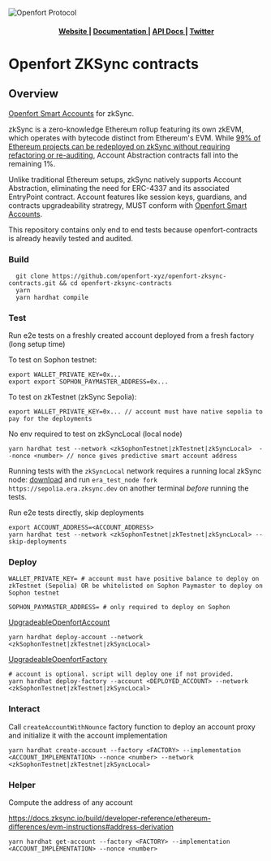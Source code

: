 ![Openfort Protocol][banner-image]

<div align="center">
  <h4>
    <a href="https://www.openfort.xyz/">
      Website
    </a>
    <span> | </span>
    <a href="https://www.openfort.xyz/docs">
      Documentation
    </a>
    <span> | </span>
    <a href="https://www.openfort.xyz/docs/reference/api/introduction">
      API Docs
    </a>
    <span> | </span>
    <a href="https://twitter.com/openfortxyz">
      Twitter
    </a>
  </h4>
</div>

[banner-image]: .github/img/OpenfortRed.png


# Openfort ZKSync contracts

## Overview


[Openfort Smart Accounts](https://github.com/openfort-xyz/openfort-contracts) for zkSync.


zkSync is a zero-knowledge Ethereum rollup featuring its own zkEVM, which operates with bytecode distinct from Ethereum's EVM. While [99% of Ethereum projects can be redeployed on zkSync without requiring refactoring or re-auditing](https://github.com/matter-labs/era-zk_evm), Account Abstraction contracts fall into the remaining 1%.

Unlike traditional Ethereum setups, zkSync natively supports Account Abstraction, eliminating the need for ERC-4337 and its associated EntryPoint contract.
Account features like session keys, guardians, and contracts upgradeability stratregy, MUST conform with [Openfort Smart Accounts](https://github.com/openfort-xyz/openfort-contracts).

This repository contains only end to end tests because openfort-contracts is already heavily tested and audited.


### Build
```
  git clone https://github.com/openfort-xyz/openfort-zksync-contracts.git && cd openfort-zksync-contracts
  yarn
  yarn hardhat compile
```


### Test


Run e2e tests on a freshly created account deployed from a fresh factory (long setup time)

To test on Sophon testnet:
```
export WALLET_PRIVATE_KEY=0x...
export export SOPHON_PAYMASTER_ADDRESS=0x...
```

To test on zkTestnet (zkSync Sepolia):
```
export WALLET_PRIVATE_KEY=0x... // account must have native sepolia to pay for the deployments
```

No env required to test on zkSyncLocal (local node)


```
yarn hardhat test --network <zkSophonTestnet|zkTestnet|zkSyncLocal>  --nonce <number> // nonce gives predictive smart account address
```

Running tests with the `zkSyncLocal` network requires a running local zkSync node: [download](https://github.com/matter-labs/era-test-node) and run `era_test_node fork https://sepolia.era.zksync.dev` on another terminal *before* running the tests.

Run e2e tests directly, skip deployments

```
export ACCOUNT_ADDRESS=<ACCOUNT_ADDRESS>
yarn hardhat test --network <zkSophonTestnet|zkTestnet|zkSyncLocal> --skip-deployments
```

### Deploy

```
WALLET_PRIVATE_KEY= # account must have positive balance to deploy on zkTestnet (Sepolia) OR be whitelisted on Sophon Paymaster to deploy on Sophon testnet

SOPHON_PAYMASTER_ADDRESS= # only required to deploy on Sophon
```

[UpgradeableOpenfortAccount](./contracts/core/upgradeable/UpgradeableOpenfortAccount.sol)
```
yarn hardhat deploy-account --network <zkSophonTestnet|zkTestnet|zkSyncLocal>
```


[UpgradeableOpenfortFactory](./contracts/core/upgradeable/UpgradeableOpenfortFactory.sol)
```
# account is optional. script will deploy one if not provided. 
yarn hardhat deploy-factory --account <DEPLOYED_ACCOUNT> --network <zkSophonTestnet|zkTestnet|zkSyncLocal>
```


### Interact

Call `createAccountWithNounce` factory function to deploy an account proxy and initialize it with the account implementation

```
yarn hardhat create-account --factory <FACTORY> --implementation <ACCOUNT_IMPLEMENTATION> --nonce <number> --network <zkSophonTestnet|zkTestnet|zkSyncLocal>
```


### Helper

Compute the address of any account

https://docs.zksync.io/build/developer-reference/ethereum-differences/evm-instructions#address-derivation
```
yarn hardhat get-account --factory <FACTORY> --implementation <ACCOUNT_IMPLEMENTATION> --nonce <number>
```
